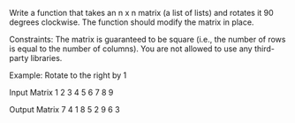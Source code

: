 Write a function that takes an n x n matrix (a list of lists) and rotates it 90 degrees clockwise. The function should modify the matrix in place. 

Constraints:
The matrix is guaranteed to be square (i.e., the number of rows is equal to the number of columns).
You are not allowed to use any third-party libraries.

Example: Rotate to the right by 1

Input Matrix
1  2  3
4  5  6
7  8  9

Output Matrix
7  4  1
8  5  2
9  6  3
